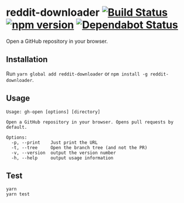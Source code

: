 # reddit-downloader [![Build Status](https://action-badges.now.sh/ffflorian/reddit-downloader)](https://github.com/ffflorian/reddit-downloader/actions/) [![npm version](https://img.shields.io/npm/v/@ffflorian/reddit-downloader.svg?style=flat)](https://www.npmjs.com/package/@ffflorian/reddit-downloader) [![Dependabot Status](https://api.dependabot.com/badges/status?host=github&repo=ffflorian/reddit-downloader)](https://dependabot.com)

Open a GitHub repository in your browser.

## Installation

Run `yarn global add reddit-downloader` or `npm install -g reddit-downloader`.

## Usage

```
Usage: gh-open [options] [directory]

Open a GitHub repository in your browser. Opens pull requests by default.

Options:
  -p, --print    Just print the URL
  -t, --tree     Open the branch tree (and not the PR)
  -v, --version  output the version number
  -h, --help     output usage information
```

## Test

```
yarn
yarn test
```
